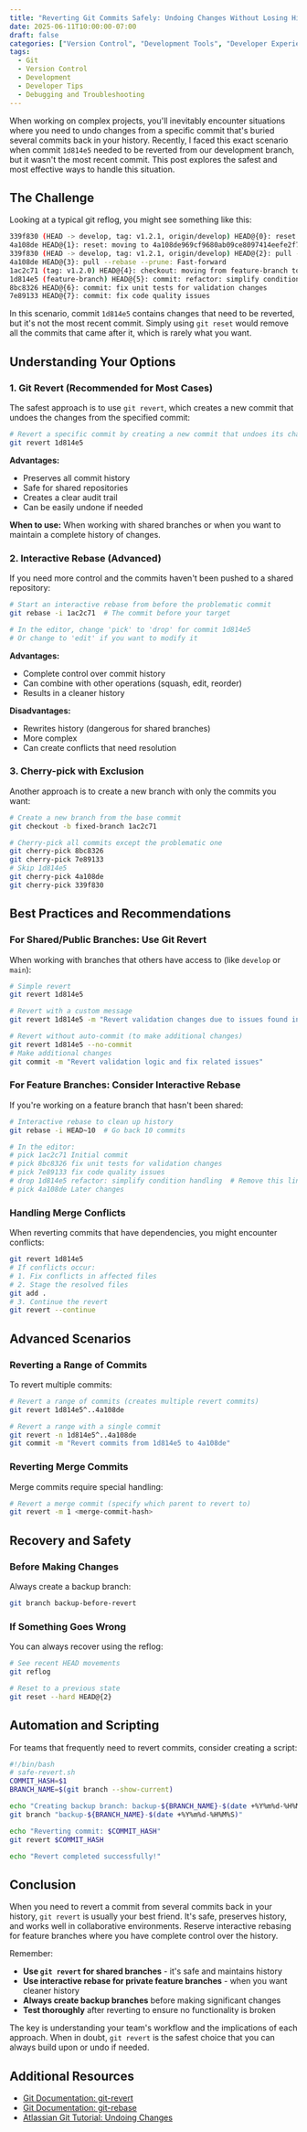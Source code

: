 ```yaml
---
title: "Reverting Git Commits Safely: Undoing Changes Without Losing History"
date: 2025-06-11T10:00:00-07:00
draft: false
categories: ["Version Control", "Development Tools", "Developer Experience"]
tags:
  - Git
  - Version Control
  - Development
  - Developer Tips
  - Debugging and Troubleshooting
---
```


When working on complex projects, you'll inevitably encounter situations where you need to undo changes from a specific commit that's buried several commits back in your history. Recently, I faced this exact scenario when commit `1d814e5` needed to be reverted from our development branch, but it wasn't the most recent commit. This post explores the safest and most effective ways to handle this situation.

## The Challenge

Looking at a typical git reflog, you might see something like this:

```bash
339f830 (HEAD -> develop, tag: v1.2.1, origin/develop) HEAD@{0}: reset: moving to HEAD@{1}
4a108de HEAD@{1}: reset: moving to 4a108de969cf9680ab09ce8097414eefe2f71ac9
339f830 (HEAD -> develop, tag: v1.2.1, origin/develop) HEAD@{2}: pull --tags --autostash origin develop: Fast-forward
4a108de HEAD@{3}: pull --rebase --prune: Fast-forward
1ac2c71 (tag: v1.2.0) HEAD@{4}: checkout: moving from feature-branch to develop
1d814e5 (feature-branch) HEAD@{5}: commit: refactor: simplify condition handling in validation logic
8bc8326 HEAD@{6}: commit: fix unit tests for validation changes
7e89133 HEAD@{7}: commit: fix code quality issues
```

In this scenario, commit `1d814e5` contains changes that need to be reverted, but it's not the most recent commit. Simply using `git reset` would remove all the commits that came after it, which is rarely what you want.

## Understanding Your Options

### 1. Git Revert (Recommended for Most Cases)

The safest approach is to use `git revert`, which creates a new commit that undoes the changes from the specified commit:

```bash
# Revert a specific commit by creating a new commit that undoes its changes
git revert 1d814e5
```

**Advantages:**
- Preserves all commit history
- Safe for shared repositories
- Creates a clear audit trail
- Can be easily undone if needed

**When to use:** When working with shared branches or when you want to maintain a complete history of changes.

### 2. Interactive Rebase (Advanced)

If you need more control and the commits haven't been pushed to a shared repository:

```bash
# Start an interactive rebase from before the problematic commit
git rebase -i 1ac2c71  # The commit before your target

# In the editor, change 'pick' to 'drop' for commit 1d814e5
# Or change to 'edit' if you want to modify it
```

**Advantages:**
- Complete control over commit history
- Can combine with other operations (squash, edit, reorder)
- Results in a cleaner history

**Disadvantages:**
- Rewrites history (dangerous for shared branches)
- More complex
- Can create conflicts that need resolution

### 3. Cherry-pick with Exclusion

Another approach is to create a new branch with only the commits you want:

```bash
# Create a new branch from the base commit
git checkout -b fixed-branch 1ac2c71

# Cherry-pick all commits except the problematic one
git cherry-pick 8bc8326
git cherry-pick 7e89133
# Skip 1d814e5
git cherry-pick 4a108de
git cherry-pick 339f830
```

## Best Practices and Recommendations

### For Shared/Public Branches: Use Git Revert

When working with branches that others have access to (like `develop` or `main`):

```bash
# Simple revert
git revert 1d814e5

# Revert with a custom message
git revert 1d814e5 -m "Revert validation changes due to issues found in testing"

# Revert without auto-commit (to make additional changes)
git revert 1d814e5 --no-commit
# Make additional changes
git commit -m "Revert validation logic and fix related issues"
```

### For Feature Branches: Consider Interactive Rebase

If you're working on a feature branch that hasn't been shared:

```bash
# Interactive rebase to clean up history
git rebase -i HEAD~10  # Go back 10 commits

# In the editor:
# pick 1ac2c71 Initial commit
# pick 8bc8326 fix unit tests for validation changes
# pick 7e89133 fix code quality issues
# drop 1d814e5 refactor: simplify condition handling  # Remove this line
# pick 4a108de Later changes
```

### Handling Merge Conflicts

When reverting commits that have dependencies, you might encounter conflicts:

```bash
git revert 1d814e5
# If conflicts occur:
# 1. Fix conflicts in affected files
# 2. Stage the resolved files
git add .
# 3. Continue the revert
git revert --continue
```

## Advanced Scenarios

### Reverting a Range of Commits

To revert multiple commits:

```bash
# Revert a range of commits (creates multiple revert commits)
git revert 1d814e5^..4a108de

# Revert a range with a single commit
git revert -n 1d814e5^..4a108de
git commit -m "Revert commits from 1d814e5 to 4a108de"
```

### Reverting Merge Commits

Merge commits require special handling:

```bash
# Revert a merge commit (specify which parent to revert to)
git revert -m 1 <merge-commit-hash>
```

## Recovery and Safety

### Before Making Changes

Always create a backup branch:

```bash
git branch backup-before-revert
```

### If Something Goes Wrong

You can always recover using the reflog:

```bash
# See recent HEAD movements
git reflog

# Reset to a previous state
git reset --hard HEAD@{2}
```

## Automation and Scripting

For teams that frequently need to revert commits, consider creating a script:

```bash
#!/bin/bash
# safe-revert.sh
COMMIT_HASH=$1
BRANCH_NAME=$(git branch --show-current)

echo "Creating backup branch: backup-${BRANCH_NAME}-$(date +%Y%m%d-%H%M%S)"
git branch "backup-${BRANCH_NAME}-$(date +%Y%m%d-%H%M%S)"

echo "Reverting commit: $COMMIT_HASH"
git revert $COMMIT_HASH

echo "Revert completed successfully!"
```

## Conclusion

When you need to revert a commit from several commits back in your history, `git revert` is usually your best friend. It's safe, preserves history, and works well in collaborative environments. Reserve interactive rebasing for feature branches where you have complete control over the history.

Remember:
- **Use `git revert` for shared branches** - it's safe and maintains history
- **Use interactive rebase for private feature branches** - when you want cleaner history
- **Always create backup branches** before making significant changes
- **Test thoroughly** after reverting to ensure no functionality is broken

The key is understanding your team's workflow and the implications of each approach. When in doubt, `git revert` is the safest choice that you can always build upon or undo if needed.

## Additional Resources

- [Git Documentation: git-revert](https://git-scm.com/docs/git-revert)
- [Git Documentation: git-rebase](https://git-scm.com/docs/git-rebase)
- [Atlassian Git Tutorial: Undoing Changes](https://www.atlassian.com/git/tutorials/undoing-changes)
